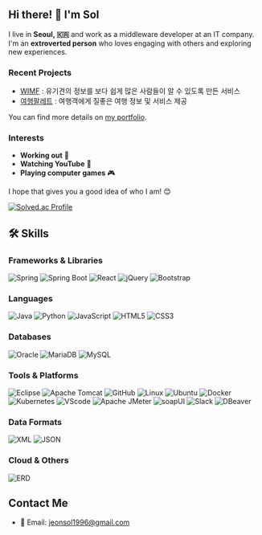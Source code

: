 ## Hi there! 👋 I'm **Sol**

I live in **Seoul, 🇰🇷** and work as a middleware developer at an IT company.<br>
I'm an **extroverted person** who loves engaging with others and exploring new experiences.

### Recent Projects
- [WIMF](https://github.com/2305PublicDataWebApp/WIMF) : 유기견의 정보를 보다 쉽게 많은 사람들이 알 수 있도록 만든 서비스
- [여행팔레트](https://github.com/2305PublicDataWebApp/TravelPalette) : 여행객에게 질좋은 여행 정보 및 서비스 제공

You can find more details on [my portfolio](https://docs.google.com/presentation/d/1oF5fgzs65jXM8eVU9dKH0qQ-9T03NLvSd9EK3ZsDXYA/edit?usp=sharing).

### Interests
- **Working out** 💪
- **Watching YouTube** 🎥
- **Playing computer games** 🎮

I hope that gives you a good idea of who I am! 😊

[![Solved.ac Profile](http://mazassumnida.wtf/api/v2/generate_badge?boj=pinetree2024)](https://solved.ac/pinetree2024/)

## 🛠 Skills

### **Frameworks & Libraries**
![Spring](https://img.shields.io/badge/Spring-6DB33F?style=for-the-badge&logo=spring&logoColor=white)
![Spring Boot](https://img.shields.io/badge/Spring%20Boot-6DB33F?style=for-the-badge&logo=spring-boot&logoColor=white)
![React](https://img.shields.io/badge/React-61DAFB?style=for-the-badge&logo=react&logoColor=black)
![jQuery](https://img.shields.io/badge/jQuery-0769AD?style=for-the-badge&logo=jquery&logoColor=white)
![Bootstrap](https://img.shields.io/badge/Bootstrap-563D7C?style=for-the-badge&logo=bootstrap&logoColor=white)

### **Languages**
![Java](https://img.shields.io/badge/Java-ED8B00?style=for-the-badge&logo=java&logoColor=white)
![Python](https://img.shields.io/badge/Python-3776AB?style=for-the-badge&logo=python&logoColor=white)
![JavaScript](https://img.shields.io/badge/JavaScript-F7DF1E?style=for-the-badge&logo=javascript&logoColor=black)
![HTML5](https://img.shields.io/badge/HTML5-E34F26?style=for-the-badge&logo=html5&logoColor=white)
![CSS3](https://img.shields.io/badge/CSS3-1572B6?style=for-the-badge&logo=css3&logoColor=white)

### **Databases**
![Oracle](https://img.shields.io/badge/Oracle-F80000?style=for-the-badge&logo=oracle&logoColor=white)
![MariaDB](https://img.shields.io/badge/MariaDB-003545?style=for-the-badge&logo=mariadb&logoColor=white)
![MySQL](https://img.shields.io/badge/MySQL-4479A1?style=for-the-badge&logo=mysql&logoColor=white)

### **Tools & Platforms**
![Eclipse](https://img.shields.io/badge/Eclipse-2C2255?style=for-the-badge&logo=eclipse&logoColor=white)
![Apache Tomcat](https://img.shields.io/badge/Apache%20Tomcat-F8DC75?style=for-the-badge&logo=apache-tomcat&logoColor=black)
![GitHub](https://img.shields.io/badge/GitHub-181717?style=for-the-badge&logo=github&logoColor=white)
![Linux](https://img.shields.io/badge/Linux-FCC624?style=for-the-badge&logo=linux&logoColor=black)
![Ubuntu](https://img.shields.io/badge/Ubuntu-E95420?style=for-the-badge&logo=ubuntu&logoColor=white)
![Docker](https://img.shields.io/badge/Docker-2496ED?style=for-the-badge&logo=docker&logoColor=white)
![Kubernetes](https://img.shields.io/badge/Kubernetes-326CE5?style=for-the-badge&logo=kubernetes&logoColor=white)
![VScode](https://img.shields.io/badge/VScode-007ACC?style=for-the-badge&logo=visual-studio-code&logoColor=white)
![Apache JMeter](https://img.shields.io/badge/Apache%20JMeter-D22128?style=for-the-badge&logo=apache-jmeter&logoColor=white)
![soapUI](https://img.shields.io/badge/soapUI-6DB33F?style=for-the-badge&logo=soapui&logoColor=white)
![Slack](https://img.shields.io/badge/Slack-4A154B?style=for-the-badge&logo=slack&logoColor=white)
![DBeaver](https://img.shields.io/badge/DBeaver-1E90FF?style=for-the-badge&logo=dbeaver&logoColor=white)

### **Data Formats**
![XML](https://img.shields.io/badge/XML-9B6F6F?style=for-the-badge&logo=xml&logoColor=white)
![JSON](https://img.shields.io/badge/JSON-000000?style=for-the-badge&logo=json&logoColor=white)

### **Cloud & Others**
![ERD](https://img.shields.io/badge/ERD-0C4E9C?style=for-the-badge)

## Contact Me

- 📧 Email: [jeonsol1996@gmail.com](mailto:jeonsol1996@gmail.com)


<!--
- 🔗 LinkedIn: [Your LinkedIn Profile](https://www.linkedin.com/in/yourprofile/)
- 🌐 Personal Website: [Your Website](https://yourwebsite.com)
**JeonSol-Kor/JeonSol-Kor** is a ✨ _special_ ✨ repository because its `README.md` (this file) appears on your GitHub profile.

Here are some ideas to get you started:

- 🔭 I’m currently working on ...
- 🌱 I’m currently learning ...
- 👯 I’m looking to collaborate on ...
- 🤔 I’m looking for help with ...
- 💬 Ask me about ...
- 📫 How to reach me: ...
- 😄 Pronouns: ...
- ⚡ Fun fact: ...
-->
